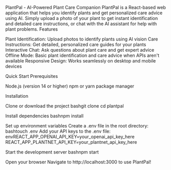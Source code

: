  PlantPal - AI-Powered Plant Care Companion
PlantPal is a React-based web application that helps you identify plants and get personalized care advice using AI. Simply upload a photo of your plant to get instant identification and detailed care instructions, or chat with the AI assistant for help with plant problems.
Features

Plant Identification: Upload photos to identify plants using AI vision
Care Instructions: Get detailed, personalized care guides for your plants
Interactive Chat: Ask questions about plant care and get expert advice
Offline Mode: Basic plant identification and care advice when APIs aren't available
Responsive Design: Works seamlessly on desktop and mobile devices

Quick Start
Prerequisites

Node.js (version 14 or higher)
npm or yarn package manager

Installation

Clone or download the project
bashgit clone <your-repo-url>
cd plantpal

Install dependencies
bashnpm install

Set up environment variables
Create a .env file in the root directory:
bashtouch .env
Add your API keys to the .env file:
envREACT_APP_OPENAI_API_KEY=your_openai_api_key_here
REACT_APP_PLANTNET_API_KEY=your_plantnet_api_key_here

Start the development server
bashnpm start

Open your browser
Navigate to http://localhost:3000 to use PlantPal!
